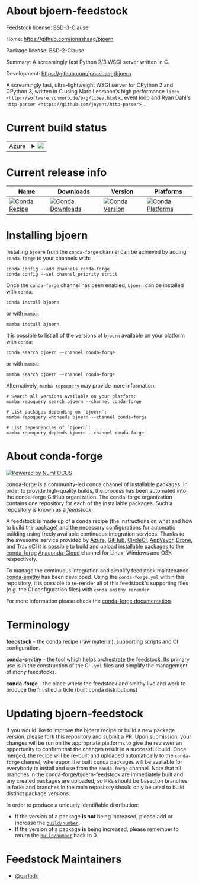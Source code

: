 About bjoern-feedstock
======================

Feedstock license: [BSD-3-Clause](https://github.com/conda-forge/bjoern-feedstock/blob/main/LICENSE.txt)

Home: https://github.com/jonashaag/bjoern

Package license: BSD-2-Clause

Summary: A screamingly fast Python 2/3 WSGI server written in C.

Development: https://github.com/jonashaag/bjoern

A screamingly fast, ultra-lightweight WSGI server for CPython 2 and CPython
3, written in C using Marc Lehmann's high performance
`libev <http://software.schmorp.de/pkg/libev.html>`_ event loop and Ryan
Dahl's `http-parser <https://github.com/joyent/http-parser>`_.


Current build status
====================


<table>
    
  <tr>
    <td>Azure</td>
    <td>
      <details>
        <summary>
          <a href="https://dev.azure.com/conda-forge/feedstock-builds/_build/latest?definitionId=101&branchName=main">
            <img src="https://dev.azure.com/conda-forge/feedstock-builds/_apis/build/status/bjoern-feedstock?branchName=main">
          </a>
        </summary>
        <table>
          <thead><tr><th>Variant</th><th>Status</th></tr></thead>
          <tbody><tr>
              <td>linux_64_python3.10.____cpython</td>
              <td>
                <a href="https://dev.azure.com/conda-forge/feedstock-builds/_build/latest?definitionId=101&branchName=main">
                  <img src="https://dev.azure.com/conda-forge/feedstock-builds/_apis/build/status/bjoern-feedstock?branchName=main&jobName=linux&configuration=linux%20linux_64_python3.10.____cpython" alt="variant">
                </a>
              </td>
            </tr><tr>
              <td>linux_64_python3.11.____cpython</td>
              <td>
                <a href="https://dev.azure.com/conda-forge/feedstock-builds/_build/latest?definitionId=101&branchName=main">
                  <img src="https://dev.azure.com/conda-forge/feedstock-builds/_apis/build/status/bjoern-feedstock?branchName=main&jobName=linux&configuration=linux%20linux_64_python3.11.____cpython" alt="variant">
                </a>
              </td>
            </tr><tr>
              <td>linux_64_python3.12.____cpython</td>
              <td>
                <a href="https://dev.azure.com/conda-forge/feedstock-builds/_build/latest?definitionId=101&branchName=main">
                  <img src="https://dev.azure.com/conda-forge/feedstock-builds/_apis/build/status/bjoern-feedstock?branchName=main&jobName=linux&configuration=linux%20linux_64_python3.12.____cpython" alt="variant">
                </a>
              </td>
            </tr><tr>
              <td>linux_64_python3.8.____cpython</td>
              <td>
                <a href="https://dev.azure.com/conda-forge/feedstock-builds/_build/latest?definitionId=101&branchName=main">
                  <img src="https://dev.azure.com/conda-forge/feedstock-builds/_apis/build/status/bjoern-feedstock?branchName=main&jobName=linux&configuration=linux%20linux_64_python3.8.____cpython" alt="variant">
                </a>
              </td>
            </tr><tr>
              <td>linux_64_python3.9.____73_pypy</td>
              <td>
                <a href="https://dev.azure.com/conda-forge/feedstock-builds/_build/latest?definitionId=101&branchName=main">
                  <img src="https://dev.azure.com/conda-forge/feedstock-builds/_apis/build/status/bjoern-feedstock?branchName=main&jobName=linux&configuration=linux%20linux_64_python3.9.____73_pypy" alt="variant">
                </a>
              </td>
            </tr><tr>
              <td>linux_64_python3.9.____cpython</td>
              <td>
                <a href="https://dev.azure.com/conda-forge/feedstock-builds/_build/latest?definitionId=101&branchName=main">
                  <img src="https://dev.azure.com/conda-forge/feedstock-builds/_apis/build/status/bjoern-feedstock?branchName=main&jobName=linux&configuration=linux%20linux_64_python3.9.____cpython" alt="variant">
                </a>
              </td>
            </tr><tr>
              <td>osx_64_python3.10.____cpython</td>
              <td>
                <a href="https://dev.azure.com/conda-forge/feedstock-builds/_build/latest?definitionId=101&branchName=main">
                  <img src="https://dev.azure.com/conda-forge/feedstock-builds/_apis/build/status/bjoern-feedstock?branchName=main&jobName=osx&configuration=osx%20osx_64_python3.10.____cpython" alt="variant">
                </a>
              </td>
            </tr><tr>
              <td>osx_64_python3.11.____cpython</td>
              <td>
                <a href="https://dev.azure.com/conda-forge/feedstock-builds/_build/latest?definitionId=101&branchName=main">
                  <img src="https://dev.azure.com/conda-forge/feedstock-builds/_apis/build/status/bjoern-feedstock?branchName=main&jobName=osx&configuration=osx%20osx_64_python3.11.____cpython" alt="variant">
                </a>
              </td>
            </tr><tr>
              <td>osx_64_python3.12.____cpython</td>
              <td>
                <a href="https://dev.azure.com/conda-forge/feedstock-builds/_build/latest?definitionId=101&branchName=main">
                  <img src="https://dev.azure.com/conda-forge/feedstock-builds/_apis/build/status/bjoern-feedstock?branchName=main&jobName=osx&configuration=osx%20osx_64_python3.12.____cpython" alt="variant">
                </a>
              </td>
            </tr><tr>
              <td>osx_64_python3.8.____cpython</td>
              <td>
                <a href="https://dev.azure.com/conda-forge/feedstock-builds/_build/latest?definitionId=101&branchName=main">
                  <img src="https://dev.azure.com/conda-forge/feedstock-builds/_apis/build/status/bjoern-feedstock?branchName=main&jobName=osx&configuration=osx%20osx_64_python3.8.____cpython" alt="variant">
                </a>
              </td>
            </tr><tr>
              <td>osx_64_python3.9.____73_pypy</td>
              <td>
                <a href="https://dev.azure.com/conda-forge/feedstock-builds/_build/latest?definitionId=101&branchName=main">
                  <img src="https://dev.azure.com/conda-forge/feedstock-builds/_apis/build/status/bjoern-feedstock?branchName=main&jobName=osx&configuration=osx%20osx_64_python3.9.____73_pypy" alt="variant">
                </a>
              </td>
            </tr><tr>
              <td>osx_64_python3.9.____cpython</td>
              <td>
                <a href="https://dev.azure.com/conda-forge/feedstock-builds/_build/latest?definitionId=101&branchName=main">
                  <img src="https://dev.azure.com/conda-forge/feedstock-builds/_apis/build/status/bjoern-feedstock?branchName=main&jobName=osx&configuration=osx%20osx_64_python3.9.____cpython" alt="variant">
                </a>
              </td>
            </tr>
          </tbody>
        </table>
      </details>
    </td>
  </tr>
</table>

Current release info
====================

| Name | Downloads | Version | Platforms |
| --- | --- | --- | --- |
| [![Conda Recipe](https://img.shields.io/badge/recipe-bjoern-green.svg)](https://anaconda.org/conda-forge/bjoern) | [![Conda Downloads](https://img.shields.io/conda/dn/conda-forge/bjoern.svg)](https://anaconda.org/conda-forge/bjoern) | [![Conda Version](https://img.shields.io/conda/vn/conda-forge/bjoern.svg)](https://anaconda.org/conda-forge/bjoern) | [![Conda Platforms](https://img.shields.io/conda/pn/conda-forge/bjoern.svg)](https://anaconda.org/conda-forge/bjoern) |

Installing bjoern
=================

Installing `bjoern` from the `conda-forge` channel can be achieved by adding `conda-forge` to your channels with:

```
conda config --add channels conda-forge
conda config --set channel_priority strict
```

Once the `conda-forge` channel has been enabled, `bjoern` can be installed with `conda`:

```
conda install bjoern
```

or with `mamba`:

```
mamba install bjoern
```

It is possible to list all of the versions of `bjoern` available on your platform with `conda`:

```
conda search bjoern --channel conda-forge
```

or with `mamba`:

```
mamba search bjoern --channel conda-forge
```

Alternatively, `mamba repoquery` may provide more information:

```
# Search all versions available on your platform:
mamba repoquery search bjoern --channel conda-forge

# List packages depending on `bjoern`:
mamba repoquery whoneeds bjoern --channel conda-forge

# List dependencies of `bjoern`:
mamba repoquery depends bjoern --channel conda-forge
```


About conda-forge
=================

[![Powered by
NumFOCUS](https://img.shields.io/badge/powered%20by-NumFOCUS-orange.svg?style=flat&colorA=E1523D&colorB=007D8A)](https://numfocus.org)

conda-forge is a community-led conda channel of installable packages.
In order to provide high-quality builds, the process has been automated into the
conda-forge GitHub organization. The conda-forge organization contains one repository
for each of the installable packages. Such a repository is known as a *feedstock*.

A feedstock is made up of a conda recipe (the instructions on what and how to build
the package) and the necessary configurations for automatic building using freely
available continuous integration services. Thanks to the awesome service provided by
[Azure](https://azure.microsoft.com/en-us/services/devops/), [GitHub](https://github.com/),
[CircleCI](https://circleci.com/), [AppVeyor](https://www.appveyor.com/),
[Drone](https://cloud.drone.io/welcome), and [TravisCI](https://travis-ci.com/)
it is possible to build and upload installable packages to the
[conda-forge](https://anaconda.org/conda-forge) [Anaconda-Cloud](https://anaconda.org/)
channel for Linux, Windows and OSX respectively.

To manage the continuous integration and simplify feedstock maintenance
[conda-smithy](https://github.com/conda-forge/conda-smithy) has been developed.
Using the ``conda-forge.yml`` within this repository, it is possible to re-render all of
this feedstock's supporting files (e.g. the CI configuration files) with ``conda smithy rerender``.

For more information please check the [conda-forge documentation](https://conda-forge.org/docs/).

Terminology
===========

**feedstock** - the conda recipe (raw material), supporting scripts and CI configuration.

**conda-smithy** - the tool which helps orchestrate the feedstock.
                   Its primary use is in the construction of the CI ``.yml`` files
                   and simplify the management of *many* feedstocks.

**conda-forge** - the place where the feedstock and smithy live and work to
                  produce the finished article (built conda distributions)


Updating bjoern-feedstock
=========================

If you would like to improve the bjoern recipe or build a new
package version, please fork this repository and submit a PR. Upon submission,
your changes will be run on the appropriate platforms to give the reviewer an
opportunity to confirm that the changes result in a successful build. Once
merged, the recipe will be re-built and uploaded automatically to the
`conda-forge` channel, whereupon the built conda packages will be available for
everybody to install and use from the `conda-forge` channel.
Note that all branches in the conda-forge/bjoern-feedstock are
immediately built and any created packages are uploaded, so PRs should be based
on branches in forks and branches in the main repository should only be used to
build distinct package versions.

In order to produce a uniquely identifiable distribution:
 * If the version of a package **is not** being increased, please add or increase
   the [``build/number``](https://docs.conda.io/projects/conda-build/en/latest/resources/define-metadata.html#build-number-and-string).
 * If the version of a package **is** being increased, please remember to return
   the [``build/number``](https://docs.conda.io/projects/conda-build/en/latest/resources/define-metadata.html#build-number-and-string)
   back to 0.

Feedstock Maintainers
=====================

* [@carlodri](https://github.com/carlodri/)

